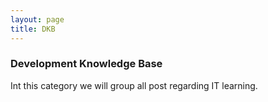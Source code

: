 ```yaml
---
layout: page
title: DKB
---
```


### Development Knowledge Base
Int this category we will group all post regarding IT learning.